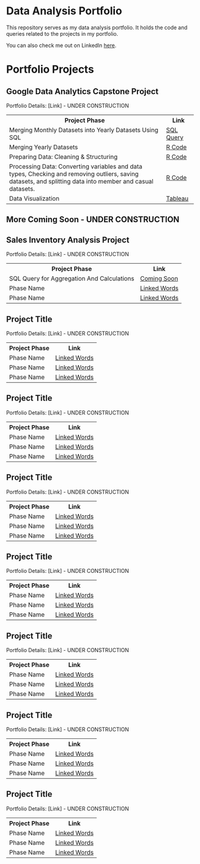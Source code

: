 # Data Analysis Portfolio
This repository serves as my data analysis portfolio.  It holds the code and queries related to the projects in my portfolio. 

You can also check me out on LinkedIn <a href="www.linkedin.com/in//clairescanlon">here</a>. 


<h1> Portfolio Projects </h1>

<h2><b> Google Data Analytics Capstone Project   </h2></b>
Portfolio Details: [Link] - UNDER CONSTRUCTION
</head>
<body>

<table>
 
  <tr>
<th>Project Phase</th>
<th> Link </th>
  </tr>
  <tr>
    <td> Merging Monthly Datasets into Yearly Datasets Using SQL </td></td>
    <td> <a href=" "> SQL Query </a> </td></td>
  </tr>
  
  <tr>
    <td> Merging Yearly Datasets </td></td>
    <td> <a href="https://github.com/clairescanlon/CyclisticBikeData/blob/portfolio/Phase2_MergingDatasets"> R Code </a> </td></td>
  </tr>
  
  <tr>
    <td> Preparing Data: Cleaning & Structuring </td></td>
    <td> <a href="https://github.com/clairescanlon/CyclisticBikeData/blob/portfolio/Phase2_PreparingData"> R Code </a> </td></td>
  </tr>
 
  <tr>
    <td> Processing Data: Converting variables and data types, Checking and removing outliers, saving datasets, and splitting data into member and casual datasets. </td></td>
    <td> <a href="https://github.com/clairescanlon/CyclisticBikeData/blob/portfolio/Phase2_PreparingData"> R Code </a> </td></td>
  </tr>
  
  <tr>
    <td> Data Visualization </td></td>
    <td> <a href="https://public.tableau.com/views/CyclisticBikeRideData/MostPopularStartStations?:language=en-US&:display_count=n&:origin=viz_share_link"> Tableau </a> </td></td>
  </tr> 


</table>

<h2><b> More Coming Soon - UNDER CONSTRUCTION </h2></b>

<h2><b> Sales Inventory Analysis Project </h2></b>
 Portfolio Details: [Link] - UNDER CONSTRUCTION
<table>
 
  <tr>
<th>Project Phase</th>
<th> Link </th>
  </tr>
  <tr>
    <td> SQL Query for Aggregation And Calculations </td></td>
    <td> <a href="LINK"> Coming Soon </a> </td></td>
  </tr>

   </tr>
  <tr>
    <td> Phase Name </td></td>
    <td> <a href="LINK"> Linked Words </a> </td></td>
  </tr>

   </tr>
  <tr>
    <td> Phase Name </td></td>
    <td> <a href="LINK"> Linked Words </a> </td></td>
  </tr>
</table>

<h2><b> Project Title </h2></b>
 Portfolio Details: [Link] - UNDER CONSTRUCTION
<table>
 
  <tr>
<th>Project Phase</th>
<th> Link </th>
  </tr>
  <tr>
    <td> Phase Name </td></td>
    <td> <a href="LINK"> Linked Words </a> </td></td>
  </tr>

   </tr>
  <tr>
    <td> Phase Name </td></td>
    <td> <a href="LINK"> Linked Words </a> </td></td>
  </tr>

   </tr>
  <tr>
    <td> Phase Name </td></td>
    <td> <a href="LINK"> Linked Words </a> </td></td>
  </tr>
</table>

<h2><b> Project Title </h2></b>
 Portfolio Details: [Link] - UNDER CONSTRUCTION
<table>
 
  <tr>
<th>Project Phase</th>
<th> Link </th>
  </tr>
  <tr>
    <td> Phase Name </td></td>
    <td> <a href="LINK"> Linked Words </a> </td></td>
  </tr>

   </tr>
  <tr>
    <td> Phase Name </td></td>
    <td> <a href="LINK"> Linked Words </a> </td></td>
  </tr>

   </tr>
  <tr>
    <td> Phase Name </td></td>
    <td> <a href="LINK"> Linked Words </a> </td></td>
  </tr>
</table>

<h2><b> Project Title </h2></b>
 Portfolio Details: [Link] - UNDER CONSTRUCTION
<table>
 
  <tr>
<th>Project Phase</th>
<th> Link </th>
  </tr>
  <tr>
    <td> Phase Name </td></td>
    <td> <a href="LINK"> Linked Words </a> </td></td>
  </tr>

   </tr>
  <tr>
    <td> Phase Name </td></td>
    <td> <a href="LINK"> Linked Words </a> </td></td>
  </tr>

   </tr>
  <tr>
    <td> Phase Name </td></td>
    <td> <a href="LINK"> Linked Words </a> </td></td>
  </tr>
</table>

<h2><b> Project Title </h2></b>
 Portfolio Details: [Link] - UNDER CONSTRUCTION
<table>
 
  <tr>
<th>Project Phase</th>
<th> Link </th>
  </tr>
  <tr>
    <td> Phase Name </td></td>
    <td> <a href="LINK"> Linked Words </a> </td></td>
  </tr>

   </tr>
  <tr>
    <td> Phase Name </td></td>
    <td> <a href="LINK"> Linked Words </a> </td></td>
  </tr>

   </tr>
  <tr>
    <td> Phase Name </td></td>
    <td> <a href="LINK"> Linked Words </a> </td></td>
  </tr>
</table>

<h2><b> Project Title </h2></b>
 Portfolio Details: [Link] - UNDER CONSTRUCTION
<table>
 
  <tr>
<th>Project Phase</th>
<th> Link </th>
  </tr>
  <tr>
    <td> Phase Name </td></td>
    <td> <a href="LINK"> Linked Words </a> </td></td>
  </tr>

   </tr>
  <tr>
    <td> Phase Name </td></td>
    <td> <a href="LINK"> Linked Words </a> </td></td>
  </tr>

   </tr>
  <tr>
    <td> Phase Name </td></td>
    <td> <a href="LINK"> Linked Words </a> </td></td>
  </tr>
</table>

<h2><b> Project Title </h2></b>
 Portfolio Details: [Link] - UNDER CONSTRUCTION
<table>
 
  <tr>
<th>Project Phase</th>
<th> Link </th>
  </tr>
  <tr>
    <td> Phase Name </td></td>
    <td> <a href="LINK"> Linked Words </a> </td></td>
  </tr>

   </tr>
  <tr>
    <td> Phase Name </td></td>
    <td> <a href="LINK"> Linked Words </a> </td></td>
  </tr>

   </tr>
  <tr>
    <td> Phase Name </td></td>
    <td> <a href="LINK"> Linked Words </a> </td></td>
  </tr>
</table>

<h2><b> Project Title </h2></b>
 Portfolio Details: [Link] - UNDER CONSTRUCTION
<table>
 
  <tr>
<th>Project Phase</th>
<th> Link </th>
  </tr>
  <tr>
    <td> Phase Name </td></td>
    <td> <a href="LINK"> Linked Words </a> </td></td>
  </tr>

   </tr>
  <tr>
    <td> Phase Name </td></td>
    <td> <a href="LINK"> Linked Words </a> </td></td>
  </tr>

   </tr>
  <tr>
    <td> Phase Name </td></td>
    <td> <a href="LINK"> Linked Words </a> </td></td>
  </tr>
</table>
